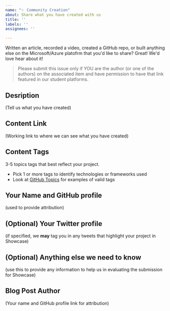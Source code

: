 ```yaml
---
name: "✨ Community Creation"
about: Share what you have created with us
title: ''
labels: ''
assignees: ''

---
```


Written an article, recorded a video, created a GitHub repo, or built anything else on the Microsoft/Azure platofrm that you'd like to share? Great! We'd love hear about it! 

> Please submit this issue only if YOU are the author (or one of the authors) on the associated item and have permission to have that link featured in our student platforms.

## Desription
(Tell us what you have created)

## Content Link
(Working link to where we can see what you have created)

## Content Tags
3-5 topics tags that best reflect your project. 
 - Pick 1 or more tags to identify technologies or frameworks used
 - Look at [GitHub Topics](https://github.com/topics) for examples of valid tags

## Your Name and GitHub profile
(used to provide attribution)

## (Optional) Your Twitter profile
(if specified, we **may** tag you in any tweets that highlight your project in Showcase)

## (Optional) Anything else we need to know
(use this to provide any information to help us in evaluating the submission for Showcase)

## Blog Post Author
(Your name and GitHub profile link for attribution)
